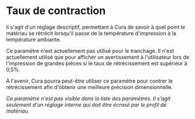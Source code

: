 Taux de contraction
===

Il s'agit d'un réglage descriptif, permettant à Cura de savoir à quel point le matériau se rétrécit lorsqu'il passe de la température d'impression à la température ambiante.

Ce paramètre n'est actuellement pas utilisé pour le tranchage. Il n'est actuellement utilisé que pour afficher un avertissement à l'utilisateur lors de l'impression de grandes pièces si le taux de rétrécissement est supérieur à 0,5%.

À l'avenir, Cura pourra peut-être utiliser ce paramètre pour contrer le rétrécissement afin d'obtenir une meilleure précision dimensionnelle.

*Ce paramètre n'est pas visible dans la liste des paramètres. Il s'agit seulement d'un réglage interne qui doit être écrasé par le profil de matériau.*
